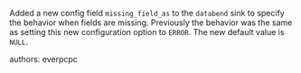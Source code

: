 Added a new config field `missing_field_as` to the `databend` sink to specify the behavior when fields are missing. Previously the behavior was the same as setting this new configuration option to `ERROR`. The new default value is `NULL`.

authors: everpcpc
